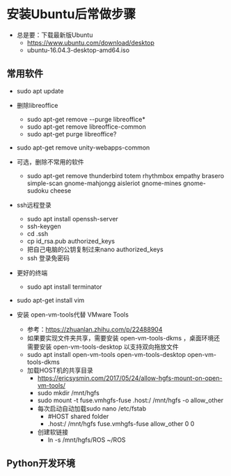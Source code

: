 # 安装Ubuntu后常做步骤

- 总是要：下载最新版Ubuntu
    - https://www.ubuntu.com/download/desktop
    - ubuntu-16.04.3-desktop-amd64.iso

## 常用软件
- sudo apt update
- 删除libreoffice
    - sudo apt-get remove --purge libreoffice*
    - sudo apt-get remove libreoffice-common  
    - sudo apt-get purge libreoffice?
- sudo apt-get remove unity-webapps-common  
- 可选，删除不常用的软件
    - sudo apt-get remove thunderbird totem rhythmbox empathy brasero simple-scan gnome-mahjongg aisleriot gnome-mines gnome-sudoku cheese
    
- ssh远程登录
    - sudo apt install openssh-server
    - ssh-keygen
    - cd .ssh
    - cp id_rsa.pub authorized_keys
    - 把自己电脑的公钥复制过来nano authorized_keys
    - ssh 登录免密码
- 更好的终端 
    - sudo apt install terminator    
- sudo apt-get install vim

- 安装 open-vm-tools代替 VMware Tools
    - 参考：https://zhuanlan.zhihu.com/p/22488904
    - 如果要实现文件夹共享，需要安装 open-vm-tools-dkms ，桌面环境还需要安装 open-vm-tools-desktop 以支持双向拖放文件
    - sudo apt install open-vm-tools open-vm-tools-desktop open-vm-tools-dkms
    - 加载HOST机的共享目录
        - https://ericsysmin.com/2017/05/24/allow-hgfs-mount-on-open-vm-tools/
        - sudo mkdir /mnt/hgfs
        - sudo mount -t fuse.vmhgfs-fuse .host:/ /mnt/hgfs -o allow_other
        - 每次启动自动加载sudo nano /etc/fstab
            - #HOST shared folder
            - .host:/ /mnt/hgfs fuse.vmhgfs-fuse allow_other 0 0
        - 创建软链接
            - ln -s /mnt/hgfs/ROS ~/ROS

## Python开发环境